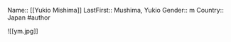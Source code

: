 Name:: [[Yukio Mishima]]
LastFirst:: Mushima, Yukio
Gender:: m
Country:: Japan
#author 

![[ym.jpg]]